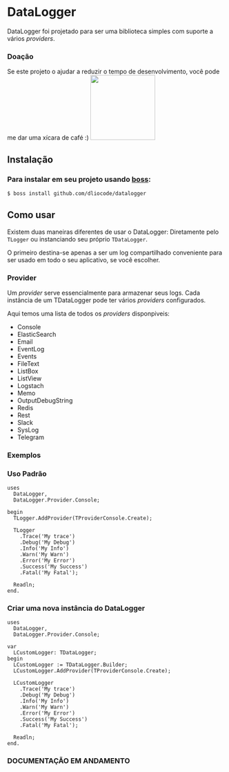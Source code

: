 # DataLogger

DataLogger foi projetado para ser uma biblioteca simples com suporte a vários _providers_.

### Doação

Se este projeto o ajudar a reduzir o tempo de desenvolvimento, você pode me dar uma xícara de café :) <a href="https://www.paypal.com/donate?hosted_button_id=2T7W4PL7YGJZW" target="_blank" rel="noopener noreferrer"><img width="150" src="https://www.paypalobjects.com/en_US/i/btn/btn_donateCC_LG.gif"></a>


## Instalação

### Para instalar em seu projeto usando [boss](https://github.com/HashLoad/boss):
```sh
$ boss install github.com/dliocode/datalogger
```

## Como usar

Existem duas maneiras diferentes de usar o DataLogger: 
Diretamente pelo ``` TLogger ``` ou instanciando seu próprio ``` TDataLogger ```.

O primeiro destina-se apenas a ser um log compartilhado conveniente para ser usado em todo o seu aplicativo, se você escolher.

### Provider

Um _provider_ serve essencialmente para armazenar seus logs. Cada instância de um TDataLogger pode ter vários _providers_ configurados.

Aqui temos uma lista de todos os _providers_ disponpiveis:

- Console 
- ElasticSearch 
- Email
- EventLog
- Events
- FileText
- ListBox
- ListView
- Logstach
- Memo
- OutputDebugString
- Redis
- Rest
- Slack
- SysLog
- Telegram

### Exemplos

### Uso Padrão

```delphi
uses
  DataLogger,
  DataLogger.Provider.Console;

begin
  TLogger.AddProvider(TProviderConsole.Create);

  TLogger
    .Trace('My trace')
    .Debug('My Debug')
    .Info('My Info')
    .Warn('My Warn')
    .Error('My Error')
    .Success('My Success')
    .Fatal('My Fatal');

  Readln;
end.
```
### Criar uma nova instância do DataLogger

```delphi
uses
  DataLogger,
  DataLogger.Provider.Console;

var
  LCustomLogger: TDataLogger;
begin
  LCustomLogger := TDataLogger.Builder;
  LCustomLogger.AddProvider(TProviderConsole.Create);

  LCustomLogger
    .Trace('My trace')
    .Debug('My Debug')
    .Info('My Info')
    .Warn('My Warn')
    .Error('My Error')
    .Success('My Success')
    .Fatal('My Fatal');

  Readln;
end.
```

### **DOCUMENTAÇÃO EM ANDAMENTO**
